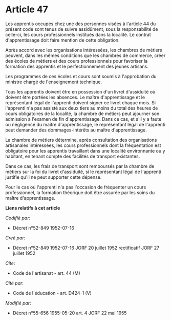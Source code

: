 # Article 47

Les apprentis occupés chez une des personnes visées à l'article 44 du présent code sont tenus de suivre assidûment, sous la
responsabilité de celle-ci, les cours professionnels institués dans la localité. Le contrat d'apprentissage doit faire
mention de cette obligation.

Après accord avec les organisations intéressées, les chambres de métiers peuvent, dans les mêmes conditions que les chambres
de commerce, créer des écoles de métiers et des cours professionnels pour favoriser la formation des apprentis et le
perfectionnement des jeunes artisans.

Les programmes de ces écoles et cours sont soumis à l'approbation du ministre chargé de l'enseignement technique.

Tous les apprentis doivent être en possession d'un livret d'assiduité où doivent être portées les absences. Le maître
d'apprentissage et le représentant légal de l'apprenti doivent signer ce livret chaque mois. Si l'apprenti n'a pas assisté
aux deux tiers au moins du total des heures de cours obligatoires de la localité, la chambre de métiers peut ajourner son
admission à l'examen de fin d'apprentissage. Dans ce cas, et s'il y a faute ou négligence du maître d'apprentissage, le
représentant légal de l'apprenti peut demander des dommages-intérêts au maître d'apprentissage.

La chambre de métiers détermine, après consultation des organisations artisanales intéressées, les cours professionnels dont
la fréquentation est obligatoire pour les apprentis travaillant dans une localité environnante ou y habitant, en tenant
compte des facilités de transport existantes.

Dans ce cas, les frais de transport sont remboursés par la chambre de métiers sur la foi du livret d'assiduité, si le
représentant légal de l'apprenti justifie qu'il ne peut supporter cette dépense.

Pour le cas où l'apprenti n'a pas l'occasion de fréquenter un cours professionnel, la formation théorique doit être assurée
par les soins du maître d'apprentissage.

**Liens relatifs à cet article**

_Codifié par_:

  - Décret n°52-849 1952-07-16

_Créé par_:

  - Décret n°52-849 1952-07-16 JORF 20 juillet 1952 rectificatif JORF 27 juillet 1952

_Cite_:

  - Code de l'artisanat - art. 44 (M)

_Cité par_:

  - Code de l'éducation - art. D424-1 (V)

_Modifié par_:

  - Décret n°55-656 1955-05-20 art. 4 JORF 22 mai 1955
